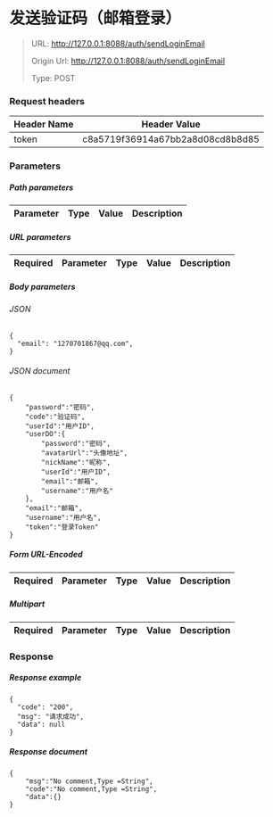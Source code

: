 # 发送验证码（邮箱登录）

> URL: http://127.0.0.1:8088/auth/sendLoginEmail
>
> Origin Url: http://127.0.0.1:8088/auth/sendLoginEmail
>
> Type: POST


### Request headers

|Header Name| Header Value|
|---------|------|
|token|c8a5719f36914a67bb2a8d08cd8b8d85|

### Parameters

##### Path parameters

| Parameter | Type | Value | Description |
|---------|------|------|------------|


##### URL parameters

|Required| Parameter | Type | Value | Description |
|---------|---------|------|------|------------|


##### Body parameters

###### JSON

```
{
  "email": "1270701867@qq.com",
}
```

###### JSON document

```
{
	"password":"密码",
	"code":"验证码",
	"userId":"用户ID",
	"userDO":{
		"password":"密码",
		"avatarUrl":"头像地址",
		"nickName":"昵称",
		"userId":"用户ID",
		"email":"邮箱",
		"username":"用户名"
	},
	"email":"邮箱",
	"username":"用户名",
	"token":"登录Token"
}
```


##### Form URL-Encoded
|Required| Parameter | Type | Value | Description |
|---------|---------|------|------|------------|


##### Multipart
|Required | Parameter | Type | Value | Description |
|---------|---------|------|------|------------|


### Response

##### Response example

```
{
  "code": "200",
  "msg": "请求成功",
  "data": null
}
```

##### Response document
```
{
	"msg":"No comment,Type =String",
	"code":"No comment,Type =String",
	"data":{}
}
```


